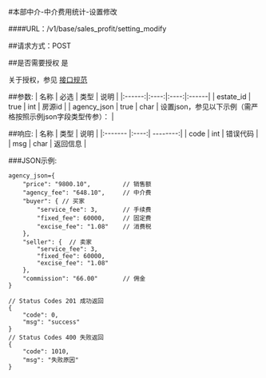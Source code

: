 #本部中介-中介费用统计-设置修改

####URL：/v1/base/sales_profit/setting_modify

##请求方式：POST

##是否需要授权
是

关于授权，参见 [接口规范][1]

##参数:
| 名称 | 必选 | 类型 | 说明 |
|:------:|:----:|:----:|:------|
| estate_id | true  | int | 房源id |
| agency_json | true  | char | 设置json，参见以下示例（需严格按照示例json字段类型传参）： |

##响应:
| 名称  | 类型  | 说明 |
|:------- |:----:| --------:|
| code    | int  |  错误代码 |
| msg     | char |  返回信息 |

###JSON示例:
```
agency_json={
    "price": "9800.10",         // 销售额
    "agency_fee": "648.10",     // 中介费
    "buyer": { // 买家
        "service_fee": 3,       // 手续费
        "fixed_fee": 60000,     // 固定费
        "excise_fee": "1.08"    // 消费税
    },
    "seller": {  // 卖家
        "service_fee": 3,
        "fixed_fee": 60000,
        "excise_fee": "1.08"
    },
    "commission": "66.00"       // 佣金
}

// Status Codes 201 成功返回
{
    "code": 0,
    "msg": "success"
}
// Status Codes 400 失败返回
{
    "code": 1010,
    "msg": "失败原因"
}
```
[1]: ../read/auth.html